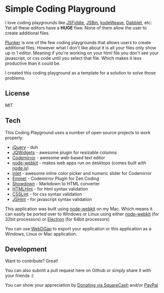 Simple Coding Playground
===================

I love coding playgrounds like [JSFiddle](http://jsfiddle.net/), [JSBin](http://jsbin.com/), [kodeWeave](http://michaelsboost.github.io/kodeWeave/), [Dabblet](http://dabblet.com/), etc: Yet all these editors have a **HUGE** flaw. None of them allow the user to create additional files.

[Plunker](https://plnkr.co/edit) is one of the few coding playgrounds that allows users to create additional files. However what I don't like about it is all your files only show up in 1 editor. Meaning if you're working on your html file you don't see your javascript, or css code until you select that file. Which makes it less productive than it could be.

I created this coding playground as a template for a solution to solve those problems.

License
-------------

MIT

Tech
-------------

This Coding Playground uses a number of open source projects to work properly:

* [jQuery](http://jquery.com/) - duh
* [JQWidgets](http://www.jqwidgets.com/jquery-widgets-demo/demos/jqxsplitter/index.htm#demos/jqxsplitter/nested-splitters.htm) - awesome plugin for resizable columns
* [Codemirror](http://codemirror.net/) - awesome web-based text editor
* [node-webkit](http://nwjs.io/) - makes web apps run on desktops (comes built with [node.js](http://nodejs.org/))
* [Inlet](https://github.com/enjalot/Inlet) - awesome inline color picker and numeric slider for Codemirror
* [Emmet](http://emmet.io/) - Codemirror Plugin for Zen Coding
* [Showdown](http://showdownjs.github.io/demo/) - Markdown to HTML converter
* [HTMLHint](http://htmlhint.com/) - for html syntax validation
* [CSSLint](http://csslint.net/) - for css syntax validation
* [JSHint](http://jslint.com/) - for javascript syntax validation

This application was built using [node-webkit](http://nwjs.io/) on my Mac. Which means it can easily be ported over to Windows or Linux using either [node-webkit](http://nwjs.io/) (for 32bit processors) or [Electron](http://electron.atom.io/) (for 64bit processors)

You can use [WebDGap](http://michaelsboost.github.io/WebDGap/) to export your application or this application as a Windows, Linux or Mac application.

Development
-------------

Want to contribute? Great!  

You can also submit a pull request here on Github or simply share it with your friends :)

You can show your appreciation by [Donating via SquareCash](https://cash.me/$michaelsboost) and/or [PayPal](https://www.paypal.me/mikethedj4)
